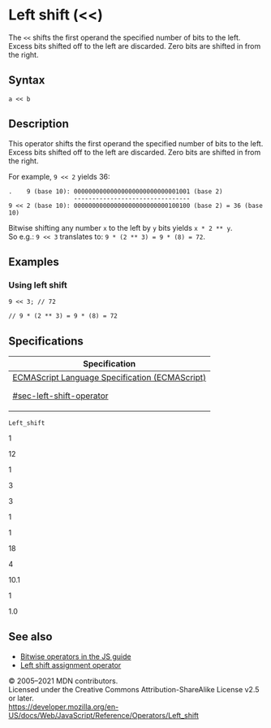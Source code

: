 # Left shift (&lt;&lt;)

The `<<` shifts the first operand the specified number of bits to the left. Excess bits shifted off to the left are discarded. Zero bits are shifted in from the right.

## Syntax

    a << b

## Description

This operator shifts the first operand the specified number of bits to the left. Excess bits shifted off to the left are discarded. Zero bits are shifted in from the right.

For example, `9 << 2` yields 36:

    .    9 (base 10): 00000000000000000000000000001001 (base 2)
                      --------------------------------
    9 << 2 (base 10): 00000000000000000000000000100100 (base 2) = 36 (base 10)

Bitwise shifting any number `x` to the left by `y` bits yields `x * 2 ** y`.  
So e.g.: `9 << 3` translates to: `9 * (2 ** 3) = 9 * (8) = 72`.

## Examples

### Using left shift

    9 << 3; // 72

    // 9 * (2 ** 3) = 9 * (8) = 72

## Specifications

<table><thead><tr class="header"><th>Specification</th></tr></thead><tbody><tr class="odd"><td><a href="https://tc39.es/ecma262/#sec-left-shift-operator">ECMAScript Language Specification (ECMAScript) 
<br/>


<span class="small">#sec-left-shift-operator</span></a></td></tr></tbody></table>

`Left_shift`

1

12

1

3

3

1

1

18

4

10.1

1

1.0

## See also

-   [Bitwise operators in the JS guide](https://developer.mozilla.org/en-US/docs/Web/JavaScript/Guide/Expressions_and_Operators#bitwise)
-   [Left shift assignment operator](left_shift_assignment)

© 2005–2021 MDN contributors.  
Licensed under the Creative Commons Attribution-ShareAlike License v2.5 or later.  
<a href="https://developer.mozilla.org/en-US/docs/Web/JavaScript/Reference/Operators/Left_shift" class="_attribution-link">https://developer.mozilla.org/en-US/docs/Web/JavaScript/Reference/Operators/Left_shift</a>

